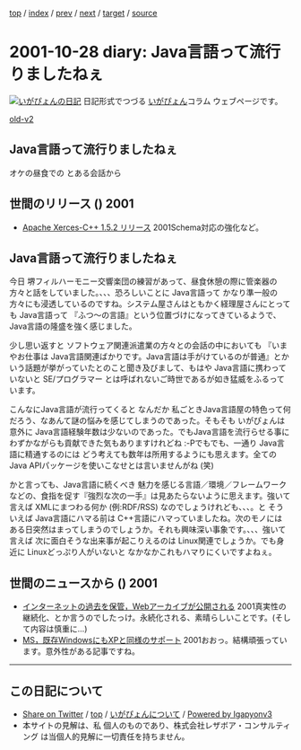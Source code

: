 [top](../index.html) 
 / [index](index.html) 
 / [prev](ig011027.html) 
 / [next](ig011029.html) 
 / [target](http://www.igapyon.jp/igapyon/diary/2001/ig011028.html) 
 / [source](https://github.com/igapyon/diary/blob/master/2001/ig011028.src.md) 

2001-10-28 diary: Java言語って流行りましたねぇ
=====================================================================================================
[![いがぴょんの日記](http://www.igapyon.jp/igapyon/diary/images/iga200306s.jpg "いがぴょん")](http://www.igapyon.jp/igapyon/diary/memo/memoigapyon.html) 日記形式でつづる [いがぴょん](http://www.igapyon.jp/igapyon/diary/memo/memoigapyon.html)コラム ウェブページです。

[old-v2](ig011028-orig.html)

## Java言語って流行りましたねぇ

オケの昼食での とある会話から


## 世間のリリース () 2001

* [Apache Xerces-C++ 1.5.2 リリース](http://xml.apache.org/xerces-c/index.html)  2001Schema対応の強化など。

## Java言語って流行りましたねぇ

今日 堺フィルハーモニー交響楽団の練習があって、昼食休憩の際に管楽器の方々と話をしていました。、、、恐ろしいことに Java言語って かなり準一般の方々にも浸透しているのですね。システム屋さんはともかく経理屋さんにとっても Java言語って 『ふつ～の言語』という位置づけになってきているようで、Java言語の隆盛を強く感じました。

少し思い返すと ソフトウェア関連派遣業の方々との会話の中においても 『いまやお仕事は
Java言語関連ばかりです。Java言語は手がけているのが普通』とかいう話題が挙がっていたとのこと聞き及びまして、もはや
Java言語に携わっていないと SE/プログラマー とは呼ばれないご時世であるが如き猛威をふるっています。

こんなにJava言語が流行ってくると なんだか 私ごときJava言語屋の特色って何だろう、なあんて謎の悩みを感じてしまうのであった。そもそも いがぴょんは意外に Java言語経験年数は少ないのであった。でもJava言語を流行らせる事にわずかながらも貢献できた気もありますけれどね :-Pでもでも、一通り Java言語に精通するのには どう考えても数年は所用するようにも思えます。全てのJava
APIパッケージを使いこなせとは言いませんがね (笑)

かと言っても、Java言語に続くべき 魅力を感じる言語／環境／フレームワークなどの、食指を促す『強烈な次の一手』は見あたらないように思えます。強いて言えば XMLにまつわる何か
(例:RDF/RSS) なのでしょうけれども、、、。と そういえば Java言語にハマる前は
C++言語にハマっていましたね。次のモノには ある日突然はまってしまうのでしょうか。それも興味深い事象です。、、、強いて言えば 次に面白そうな出来事が起こりえるのは Linux関連でしょうか。でも身近に Linuxどっぷり人がいないと なかなかこれもハマりにくいですよねぇ。

## 世間のニュースから () 2001

* [インターネットの過去を保管，Webアーカイブが公開される](http://www.zdnet.co.jp/news/0110/27/b_1026_08.html)  2001真実性の継続化、とか言うのでしたっけ。永続化される、素晴らしいことです。(そして内容は慎重に…)
* [MS，既存WindowsにもXPと同様のサポート](http://www.zdnet.co.jp/news/bursts/0110/26/ms.html)  2001おおっ。結構頑張っています。意外性がある記事ですね。


----------------------------------------------------------------------------------------------------

## この日記について

* [Share on Twitter](https://twitter.com/intent/tweet?hashtags=igapyon%2Cdiary%2C%E3%81%84%E3%81%8C%E3%81%B4%E3%82%87%E3%82%93&text=Java%E8%A8%80%E8%AA%9E%E3%81%A3%E3%81%A6%E6%B5%81%E8%A1%8C%E3%82%8A%E3%81%BE%E3%81%97%E3%81%9F%E3%81%AD%E3%81%87&url=http%3A%2F%2Fwww.igapyon.jp%2Figapyon%2Fdiary%2F2001%2Fig011028.html) / [top](../index.html) / [いがぴょんについて](http://www.igapyon.jp/igapyon/diary/memo/memoigapyon.html) / [Powered by Igapyonv3](https://github.com/igapyon/igapyonv3)
* 本サイトの見解は、私 個人のものであり、株式会社レザボア・コンサルティング は当個人的見解に一切責任を持ちません。 

